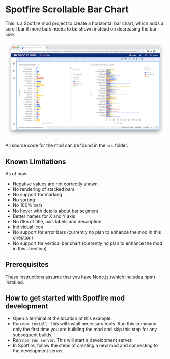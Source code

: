 # Spotfire Scrollable Bar Chart

This is a Spotfire mod project to create a horizontal bar chart, which adds a scroll bar if more bars needs to be shown instead on decreasing the bar size.  

[![ScreenShot](/screenshots/screenshot-scrollable-vs-standard-bar-chart_thumbnail.png?raw=true)](/screenshots/screenshot-scrollable-vs-standard-bar-chart.png?raw=true)

All source code for the mod can be found in the `src` folder.

## Known Limitations 

As of now
- Negative values are not correctly shown
- No rendering of stacked bars
- No support for marking
- No sorting
- No 100% bars 
- No hover with details about bar segment
- Better names for X and Y axis
- No i18n of title, axis labels and description
- Individual icon 
- No support for error bars (currently no plan to enhance the mod in this direction)
- No support for vertical bar chart (currently no plan to enhance the mod in this direction)

## Prerequisites

These instructions assume that you have [Node.js](https://nodejs.org/en/) (which includes npm) installed.

## How to get started with Spotfire mod development 

- Open a terminal at the location of this example.
- Run `npm install`. This will install necessary tools. Run this command only the first time you are building the mod and skip this step for any subsequent builds.
- Run `npm run server`. This will start a development server.
- In Spotfire, follow the steps of creating a new mod and connecting to the development server.

